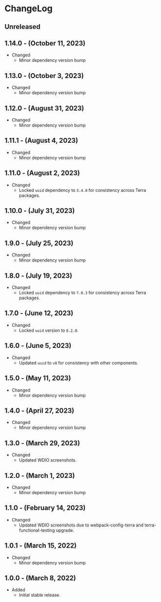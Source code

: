 # ChangeLog

## Unreleased

## 1.14.0 - (October 11, 2023)

* Changed
  * Minor dependency version bump

## 1.13.0 - (October 3, 2023)

* Changed
  * Minor dependency version bump

## 1.12.0 - (August 31, 2023)

* Changed
  * Minor dependency version bump

## 1.11.1 - (August 4, 2023)

* Changed
  * Minor dependency version bump

## 1.11.0 - (August 2, 2023)

* Changed
  * Locked `uuid` dependency to `3.4.0` for consistency across Terra packages.

## 1.10.0 - (July 31, 2023)

* Changed
  * Minor dependency version bump

## 1.9.0 - (July 25, 2023)

* Changed
  * Minor dependency version bump

## 1.8.0 - (July 19, 2023)

* Changed
  * Locked `uuid` dependency to `7.0.3` for consistency across Terra packages.

## 1.7.0 - (June 12, 2023)

* Changed
  * Locked `uuid` version to `8.2.0`.

## 1.6.0 - (June 5, 2023)

* Changed
  * Updated `uuid` to `v8` for consistency with other components.

## 1.5.0 - (May 11, 2023)

* Changed
  * Minor dependency version bump

## 1.4.0 - (April 27, 2023)

* Changed
  * Minor dependency version bump

## 1.3.0 - (March 29, 2023)

* Changed
  * Updated WDIO screenshots.

## 1.2.0 - (March 1, 2023)

* Changed
  * Minor dependency version bump

## 1.1.0 - (February 14, 2023)

* Changed
  * Updated WDIO screenshots due to webpack-config-terra and
    terra-functional-testing upgrade.

## 1.0.1 - (March 15, 2022)

* Changed
  * Minor dependency version bump

## 1.0.0 - (March 8, 2022)

* Added
  * Initial stable release.
